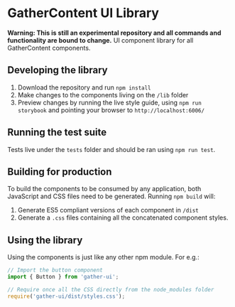 # GatherContent UI Library

**Warning: This is still an experimental repository and all commands and functionality are bound to change.**
UI component library for all GatherContent components.

## Developing the library

1. Download the repository and run `npm install`
2. Make changes to the components living on the `/lib` folder
3. Preview changes by running the live style guide, using `npm run storybook` and pointing your browser to `http://localhost:6006/`

## Running the test suite

Tests live under the `tests` folder and should be ran using `npm run test`.

## Building for production

To build the components to be consumed by any application, both JavaScript and CSS files need to be generated.
Running `npm build` will:

1. Generate ES5 compliant versions of each component in `/dist`
2. Generate a `.css` files containing all the concatenated component styles.

## Using the library

Using the components is just like any other npm module. For e.g.:

```js
// Import the button component
import { Button } from 'gather-ui';

// Require once all the CSS directly from the node_modules folder
require('gather-ui/dist/styles.css');

```
